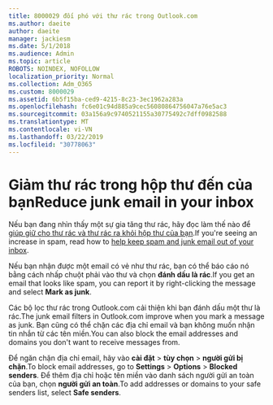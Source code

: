 ```yaml
---
title: 8000029 đối phó với thư rác trong Outlook.com
ms.author: daeite
author: daeite
manager: jackiesm
ms.date: 5/1/2018
ms.audience: Admin
ms.topic: article
ROBOTS: NOINDEX, NOFOLLOW
localization_priority: Normal
ms.collection: Adm_O365
ms.custom: 8000029
ms.assetid: 6b5f15ba-ced9-4215-8c23-3ec1962a283a
ms.openlocfilehash: fc6e01c94d885a9cec56080864756047a76e5ac3
ms.sourcegitcommit: 03a156a9c9740521155a30775492c7dff0982588
ms.translationtype: MT
ms.contentlocale: vi-VN
ms.lasthandoff: 03/22/2019
ms.locfileid: "30778063"
---
```

# <a name="reduce-junk-email-in-your-inbox"></a><span data-ttu-id="08825-102">Giảm thư rác trong hộp thư đến của bạn</span><span class="sxs-lookup"><span data-stu-id="08825-102">Reduce junk email in your inbox</span></span>

<span data-ttu-id="08825-103">Nếu bạn đang nhìn thấy một sự gia tăng thư rác, hãy đọc làm thế nào để [giúp giữ cho thư rác và thư rác ra khỏi hộp thư của bạn](https://go.microsoft.com/fwlink/p/?linkid=873140).</span><span class="sxs-lookup"><span data-stu-id="08825-103">If you're seeing an increase in spam, read how to [help keep spam and junk email out of your inbox](https://go.microsoft.com/fwlink/p/?linkid=873140).</span></span>
  
<span data-ttu-id="08825-104">Nếu bạn nhận được một email có vẻ như thư rác, bạn có thể báo cáo nó bằng cách nhấp chuột phải vào thư và chọn **đánh dấu là rác**.</span><span class="sxs-lookup"><span data-stu-id="08825-104">If you get an email that looks like spam, you can report it by right-clicking the message and select **Mark as junk**.</span></span> 
  
<span data-ttu-id="08825-105">Các bộ lọc thư rác trong Outlook.com cải thiện khi bạn đánh dấu một thư là rác.</span><span class="sxs-lookup"><span data-stu-id="08825-105">The junk email filters in Outlook.com improve when you mark a message as junk.</span></span> <span data-ttu-id="08825-106">Bạn cũng có thể chặn các địa chỉ email và bạn không muốn nhận tin nhắn từ các tên miền.</span><span class="sxs-lookup"><span data-stu-id="08825-106">You can also block the email addresses and domains you don't want to receive messages from.</span></span>
  
<span data-ttu-id="08825-107">Để ngăn chặn địa chỉ email, hãy vào **cài đặt** \> **tùy chọn** \> **người gửi bị chặn**.</span><span class="sxs-lookup"><span data-stu-id="08825-107">To block email addresses, go to **Settings** \> **Options** \> **Blocked senders**.</span></span> <span data-ttu-id="08825-108">Để thêm địa chỉ hoặc tên miền vào danh sách người gửi an toàn của bạn, chọn **người gửi an toàn**.</span><span class="sxs-lookup"><span data-stu-id="08825-108">To add addresses or domains to your safe senders list, select **Safe senders**.</span></span> 
  

